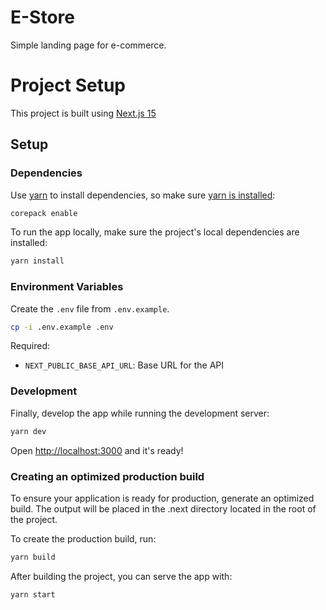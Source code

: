 # E-Store

Simple landing page for e-commerce.

# Project Setup

This project is built using [Next.js 15](https://nextjs.org/)

## Setup

### Dependencies

Use [yarn](https://yarnpkg.com/) to install dependencies, so make
sure [yarn is installed](https://yarnpkg.com/getting-started/install):

```sh
corepack enable
```

To run the app locally, make sure the project's local dependencies are
installed:

```sh
yarn install
```

### Environment Variables

Create the `.env` file from `.env.example`.

```sh
cp -i .env.example .env
```

Required:

- `NEXT_PUBLIC_BASE_API_URL`: Base URL for the API

### Development

Finally, develop the app while running the development server:

```sh
yarn dev
```

Open <http://localhost:3000> and it's ready!

### Creating an optimized production build

To ensure your application is ready for production, generate an optimized build. The output will be placed in the .next directory located in the root of the project.

To create the production build, run:

```sh
yarn build
```

After building the project, you can serve the app with:

```sh
yarn start
```
